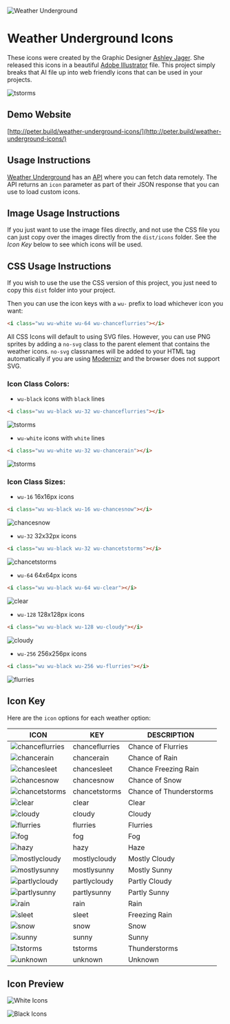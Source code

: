 ![Weather Underground](https://icons.wxug.com/logos/JPG/wundergroundLogo_4c_horz.jpg "Weather Underground")

Weather Underground Icons
======

These icons were created by the Graphic Designer [Ashley Jager](http://www.ajager.com/#/weather-underground/).  She released this icons in a beautiful [Adobe Illustrator](https://dribbble.com/shots/1879422-Weather-Underground-Icons) file. This project simply breaks that AI file up into web friendly icons that can be used in your projects.

![tstorms](dist/icons/black/png/256x256/tstorms.png "tstorms") 

Demo Website
---

[http://peter.build/weather-underground-icons/](http://peter.build/weather-underground-icons/)

Usage Instructions
---

[Weather Underground](https://www.wunderground.com/) has an [API](https://www.wunderground.com/weather/api/d/docs) where you can fetch data remotely.  The API returns an `icon` parameter as part of their JSON response that you can use to load custom icons.

Image Usage Instructions
---

If you just want to use the image files directly, and not use the CSS file you can just copy over the images directly from the `dist/icons` folder.  See the *Icon Key* below to see which icons will be used.

CSS Usage Instructions
---

If you wish to use the use the CSS version of this project, you just need to copy this `dist` folder into your project.

Then you can use the icon keys with a `wu-` prefix to load whichever icon you want:

```html
<i class="wu wu-white wu-64 wu-chanceflurries"></i>
```

All CSS Icons will default to using SVG files.  However, you can use PNG sprites by adding a `no-svg` class to the parent element that contains the weather icons.  `no-svg` classnames will be added to your HTML tag automatically if you are using [Modernizr](https://modernizr.com/) and the browser does not support SVG.

### Icon Class Colors:

* `wu-black` icons with `black` lines

```html
<i class="wu wu-black wu-32 wu-chanceflurries"></i>
```

![tstorms](dist/icons/black/png/32x32/tstorms.png "tstorms")

* `wu-white` icons with `white` lines

```html
<i class="wu wu-white wu-32 wu-chancerain"></i>
```

![tstorms](dist/icons/white/png/32x32/tstorms.png "tstorms")

### Icon Class Sizes:

* `wu-16` 16x16px icons

```html
<i class="wu wu-black wu-16 wu-chancesnow"></i>
```

![chancesnow](dist/icons/black/png/16x16/chancesnow.png "chancesnow")

* `wu-32` 32x32px icons

```html
<i class="wu wu-black wu-32 wu-chancetstorms"></i>
```

![chancetstorms](dist/icons/black/png/32x32/chancetstorms.png "chancetstorms")

* `wu-64` 64x64px icons

```html
<i class="wu wu-black wu-64 wu-clear"></i>
```

![clear](dist/icons/black/png/64x64/clear.png "clear")

* `wu-128` 128x128px icons

```html
<i class="wu wu-black wu-128 wu-cloudy"></i>
```

![cloudy](dist/icons/black/png/128x128/cloudy.png "cloudy")

* `wu-256` 256x256px icons

```html
<i class="wu wu-black wu-256 wu-flurries"></i>
```

![flurries](dist/icons/black/png/256x256/flurries.png "flurries")

Icon Key
---

Here are the `icon` options for each weather option:

ICON | KEY | DESCRIPTION
---- | --- | -----------
![chanceflurries](dist/icons/black/png/32x32/chanceflurries.png "chanceflurries") | chanceflurries | Chance of Flurries
![chancerain](dist/icons/black/png/32x32/chancerain.png "chancerain") | chancerain | Chance of Rain
![chancesleet](dist/icons/black/png/32x32/chancesleet.png "chancesleet") | chancesleet | Chance Freezing Rain
![chancesnow](dist/icons/black/png/32x32/chancesnow.png "chancesnow") | chancesnow | Chance of Snow
![chancetstorms](dist/icons/black/png/32x32/chancetstorms.png "chancetstorms") | chancetstorms | Chance of Thunderstorms
![clear](dist/icons/black/png/32x32/clear.png "clear") | clear | Clear
![cloudy](dist/icons/black/png/32x32/cloudy.png "cloudy") | cloudy | Cloudy
![flurries](dist/icons/black/png/32x32/flurries.png "flurries") | flurries | Flurries
![fog](dist/icons/black/png/32x32/fog.png "fog") | fog | Fog
![hazy](dist/icons/black/png/32x32/hazy.png "hazy") | hazy | Haze
![mostlycloudy](dist/icons/black/png/32x32/mostlycloudy.png "mostlycloudy") | mostlycloudy | Mostly Cloudy
![mostlysunny](dist/icons/black/png/32x32/mostlysunny.png "mostlysunny") | mostlysunny | Mostly Sunny
![partlycloudy](dist/icons/black/png/32x32/partlycloudy.png "partlycloudy") | partlycloudy | Partly Cloudy
![partlysunny](dist/icons/black/png/32x32/partlysunny.png "partlysunny") | partlysunny | Partly Sunny
![rain](dist/icons/black/png/32x32/rain.png "rain") | rain | Rain
![sleet](dist/icons/black/png/32x32/sleet.png "sleet") | sleet | Freezing Rain
![snow](dist/icons/black/png/32x32/snow.png "snow") | snow | Snow
![sunny](dist/icons/black/png/32x32/sunny.png "sunny") | sunny | Sunny
![tstorms](dist/icons/black/png/32x32/tstorms.png "tstorms") | tstorms | Thunderstorms
![unknown](dist/icons/black/png/32x32/unknown.png "unknown") | unknown | Unknown

Icon Preview
---

![White Icons](dist/icons/white/icon-preview.png "White Icons")

![Black Icons](dist/icons/black/icon-preview.png "Black Icons")
